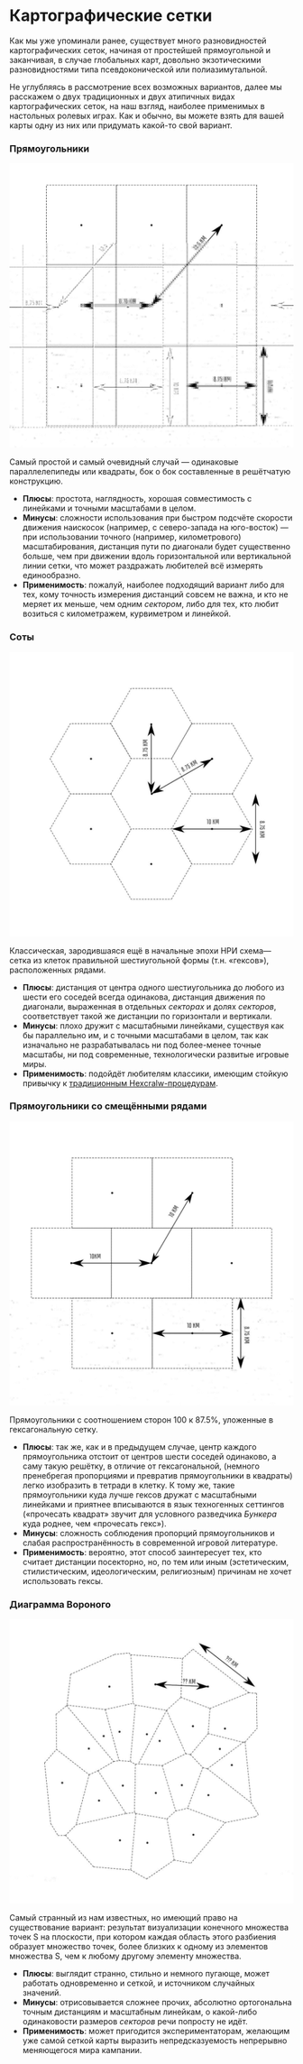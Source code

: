 # Картографические сетки
Как мы уже упоминали ранее, существует много разновидностей картографических сеток, начиная от простейшей прямоугольной и заканчивая, в случае глобальных карт, довольно экзотическими разновидностями типа псевдоконической или полиазимутальной.

Не углубляясь в рассмотрение всех возможных вариантов, далее мы расскажем о двух традиционных и двух атипичных видах картографических сеток, на наш взгляд, наиболее применимых в настольных ролевых играх. Как и обычно, вы можете взять для вашей карты одну из них или придумать какой-то свой вариант.

### Прямоугольники
![MapGrid1](/img/map_grid_1.jpg)

Самый простой и самый очевидный случай — одинаковые параллелепипеды или квадраты, бок о бок составленные в решётчатую конструкцию.

- **Плюсы**: простота, наглядность, хорошая совместимость с линейками и точными масштабами в целом.
- **Минусы**: сложности использования при быстром подсчёте скорости движения наискосок (например, с северо-запада на юго-восток) — при использовании точного (например, километрового) масштабирования, дистанция пути по диагонали будет существенно больше, чем при движении вдоль горизонтальной или вертикальной линии сетки, что может раздражать любителей всё измерять единообразно.
- **Применимость**: пожалуй, наиболее подходящий вариант либо для тех, кому точность измерения дистанций совсем не важна, и кто не меряет их меньше, чем одним *сектором*, либо для тех, кто любит возиться с километражем, курвиметром и линейкой.

### Соты
![MapGrid2](/img/map_grid_2.jpg)

Классическая, зародившаяся ещё в начальные эпохи НРИ схема— сетка из клеток правильной шестиугольной формы (т.н. «гексов»), расположенных рядами.

- **Плюсы**: дистанция от центра одного шестиугольника до любого из шести его соседей всегда одинакова, дистанция движения по диагонали, выраженная в отдельных *секторах* и долях *секторов*, соответствует такой же дистанции по горизонтали и вертикали.
- **Минусы**: плохо дружит с масштабными линейками, существуя как бы параллельно им, и с точными масштабами в целом, так как изначально не разрабатывалась ни под более-менее точные масштабы, ни под современные, технологически развитые игровые миры.
- **Применимость**: подойдёт любителям классики, имеющим стойкую привычку к [традиционным Hexcralw-процедурам](https://pnprpg.ru/?s=hexcrawl).

### Прямоугольники со смещёнными рядами
![MapGrid3](/img/map_grid_3.jpg)

Прямоугольники с соотношением сторон 100 к 87.5%, уложенные в гексагональную сетку.

- **Плюсы**: так же, как и в предыдущем случае, центр каждого прямоугольника отстоит от центров шести соседей одинаково, а саму такую решётку, в отличие от гексагональной, (немного пренебрегая пропорциями и превратив прямоугольники в квадраты) легко изобразить в тетради в клетку. К тому же, такие прямоугольники куда лучше гексов дружат с масштабными линейками и приятнее вписываются в язык техногенных сеттингов («прочесать квадрат» звучит для условного разведчика *Бункера* куда роднее, чем «прочесать гекс»).
- **Минусы**: сложность соблюдения пропорций прямоугольников и слабая распространённость в современной игровой литературе.
- **Применимость**: вероятно, этот способ заинтересует тех, кто считает дистанции посекторно, но, по тем или иным (эстетическим, стилистическим, идеологическим, религиозным) причинам не хочет использовать гексы.

### Диаграмма Вороного
![MapGrid4](/img/map_grid_4.jpg)

Самый странный из нам известных, но имеющий право на существование вариант: результат визуализации конечного множества точек S на плоскости, при котором каждая область этого разбиения образует множество точек, более близких к одному из элементов множества S, чем к любому другому элементу множества.

- **Плюсы**: выглядит странно, стильно и немного пугающе, может работать одновременно и сеткой, и источником случайных значений.
- **Минусы**: отрисовывается сложнее прочих, абсолютно ортогональна точным дистанциям и масштабным линейкам, о какой-либо одинаковости размеров *секторов* речи попросту не идёт.
- **Применимость**: может пригодится экспериментаторам, желающим уже самой сеткой карты выразить непредсказуемость непрерывно меняющегося мира кампании.
